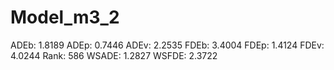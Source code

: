 # Model_m3_2

ADEb: 1.8189
ADEp: 0.7446
ADEv: 2.2535
FDEb: 3.4004
FDEp: 1.4124
FDEv: 4.0244
Rank: 586
WSADE: 1.2827
WSFDE: 2.3722